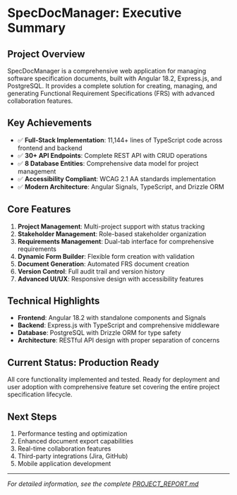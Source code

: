 # SpecDocManager: Executive Summary

## Project Overview
SpecDocManager is a comprehensive web application for managing software specification documents, built with Angular 18.2, Express.js, and PostgreSQL. It provides a complete solution for creating, managing, and generating Functional Requirement Specifications (FRS) with advanced collaboration features.

## Key Achievements
- ✅ **Full-Stack Implementation**: 11,144+ lines of TypeScript code across frontend and backend
- ✅ **30+ API Endpoints**: Complete REST API with CRUD operations
- ✅ **8 Database Entities**: Comprehensive data model for project management
- ✅ **Accessibility Compliant**: WCAG 2.1 AA standards implementation
- ✅ **Modern Architecture**: Angular Signals, TypeScript, and Drizzle ORM

## Core Features
1. **Project Management**: Multi-project support with status tracking
2. **Stakeholder Management**: Role-based stakeholder organization
3. **Requirements Management**: Dual-tab interface for comprehensive requirements
4. **Dynamic Form Builder**: Flexible form creation with validation
5. **Document Generation**: Automated FRS document creation
6. **Version Control**: Full audit trail and version history
7. **Advanced UI/UX**: Responsive design with accessibility features

## Technical Highlights
- **Frontend**: Angular 18.2 with standalone components and Signals
- **Backend**: Express.js with TypeScript and comprehensive middleware
- **Database**: PostgreSQL with Drizzle ORM for type safety
- **Architecture**: RESTful API design with proper separation of concerns

## Current Status: Production Ready
All core functionality implemented and tested. Ready for deployment and user adoption with comprehensive feature set covering the entire project specification lifecycle.

## Next Steps
1. Performance testing and optimization
2. Enhanced document export capabilities
3. Real-time collaboration features
4. Third-party integrations (Jira, GitHub)
5. Mobile application development

---
*For detailed information, see the complete [PROJECT_REPORT.md](./PROJECT_REPORT.md)*